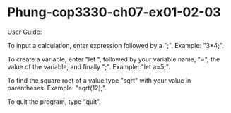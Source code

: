 # Phung-cop3330-ch07-ex01-02-03
User Guide:

To input a calculation, enter expression followed by a ";". Example: "3*4;".

To create a variable, enter "let ", followed by your variable name, "=", the value of the variable, and finally ";". Example: "let a=5;".

To find the square root of a value type "sqrt" with your value in parentheses. Example: "sqrt(12);".

To quit the program, type "quit".
